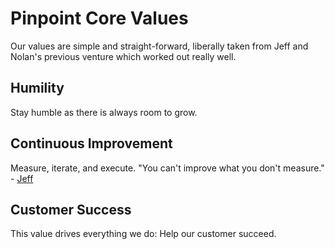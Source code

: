 # Pinpoint Core Values

Our values are simple and straight-forward, liberally taken from Jeff and Nolan's previous venture which worked out really well.

## Humility

Stay humble as there is always room to grow.

## Continuous Improvement

Measure, iterate, and execute. "You can't improve what you don't measure." - [Jeff](https://www.recode.net/2016/8/5/12377644/technology-startup-investment-advice-scale-slower)

## Customer Success

This value drives everything we do: Help our customer succeed.
